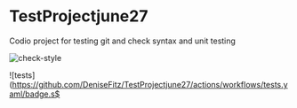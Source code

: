 # TestProjectjune27
Codio project for testing git and check syntax and unit testing

![check-style](https://github.com/DeniseFitz/TestProjectjune27/actions/workflows/checkstyle.yaml/badge.svg)

![tests](https://github.com/DeniseFitz/TestProjectjune27/actions/workflows/tests.yaml/badge.s$

